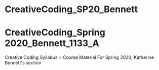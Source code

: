 # CreativeCoding_SP20_Bennett

# CreativeCoding_Spring 2020_Bennett_1133_A
Creative Coding Syllabus + Course Material For Spring 2020; Katherine Bennett's section